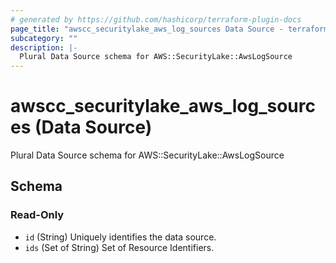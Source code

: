 ```yaml
---
# generated by https://github.com/hashicorp/terraform-plugin-docs
page_title: "awscc_securitylake_aws_log_sources Data Source - terraform-provider-awscc"
subcategory: ""
description: |-
  Plural Data Source schema for AWS::SecurityLake::AwsLogSource
---
```


# awscc_securitylake_aws_log_sources (Data Source)

Plural Data Source schema for AWS::SecurityLake::AwsLogSource



<!-- schema generated by tfplugindocs -->
## Schema

### Read-Only

- `id` (String) Uniquely identifies the data source.
- `ids` (Set of String) Set of Resource Identifiers.
